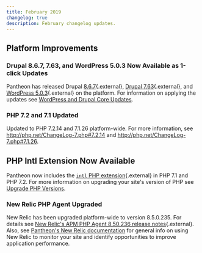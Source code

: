 ```yaml
---
title: February 2019
changelog: true
description: February changelog updates.
---
```


## Platform Improvements
### Drupal 8.6.7, 7.63, and WordPress 5.0.3 Now Available as 1-click Updates
Pantheon has released Drupal [8.6.7](https://www.drupal.org/project/drupal/releases/8.6.7){.external}, [Drupal 7.63](https://www.drupal.org/project/drupal/releases/7.63){.external}, and [WordPress 5.0.3](https://wordpress.org/news/2019/01/wordpress-5-0-3-maintenance-release/){.external} on the platform. For information on applying the updates see [WordPress and Drupal Core Updates](/docs/core-updates/).

### PHP 7.2 and 7.1 Updated
Updated to PHP 7.2.14 and 7.1.26 platform-wide. For more information, see <http://php.net/ChangeLog-7.php#7.2.14> and <http://php.net/ChangeLog-7.php#7.1.26>.

## PHP Intl Extension Now Available 
Pantheon now includes the [`intl` PHP extension](http://php.net/manual/en/book.intl.php){.external} in PHP 7.1 and PHP 7.2. For more information on upgrading your site's version of PHP see [Upgrade PHP Versions](/docs/php-versions/).

### New Relic PHP Agent Upgraded
New Relic has been upgraded platform-wide to version 8.5.0.235. For details see [New Relic's APM PHP Agent 8.50.236 release notes](https://docs.newrelic.com/docs/release-notes/agent-release-notes/php-release-notes/php-agent-850235){.external}. Also, see [Pantheon's New Relic documentation](/docs/new-relic/) for general info on using New Relic to monitor your site and identify opportunities to improve application performance.
